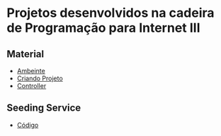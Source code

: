 # Projetos desenvolvidos na cadeira de Programação para Internet III


## Material 
 - [Ambeinte](aspnetcoremvc/ambiente.md)
 - [Criando Projeto](aspnetcoremvc/criandoprojeto.md)
 - [Controller](aspnetcoremvc/primeirocontroller.md)
 
 
 
 
 
 
 ## Seeding Service
  - [Código](aspnetcoremvc/seedingservice.md)
